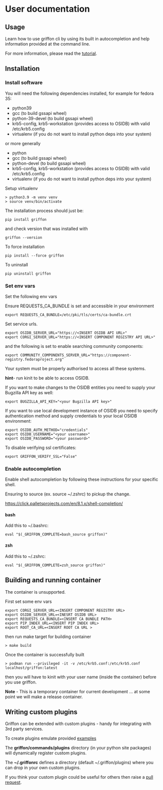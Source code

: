 # User documentation

## Usage

Learn how to use griffon cli by using its built in autocompletion 
and help information provided at the command line.

For more information, please read the [tutorial](tutorial.md). 

## Installation

### Install software

You will need the following dependencies installed, for example for fedora 35:

* python39
* gcc (to build gssapi wheel)
* python-39-devel (to build gssapi wheel)
* krb5-config, krb5-workstation (provides access to OSIDB) with valid /etc/krb5.config
* virtualenv (if you do not want to install python deps into your system)

or more generally

* python
* gcc (to build gssapi wheel)
* python-devel (to build gssapi wheel)
* krb5-config, krb5-workstation (provides access to OSIDB) with valid /etc/krb5.config
* virtualenv (if you do not want to install python deps into your system)

Setup virtualenv
```commandline
> python3.9 -m venv venv
> source venv/bin/activate
```

The installation process should just be:
```commandline
pip install griffon
```
and check version that was installed with
```commandline
griffon --version
```
To force installation
```commandline
pip install --force griffon
```
To uninstall
```commandline
pip uninstall griffon
```

### Set env vars

Set the following env vars

Ensure REQUESTS_CA_BUNDLE is set and accessible in your environment
```commandline
export REQUESTS_CA_BUNDLE=/etc/pki/tls/certs/ca-bundle.crt
```

Set service urls.
```commandline
export OSIDB_SERVER_URL="https://<INSERT OSIDB API URL>"
export CORGI_SERVER_URL="https://<INSERT COMPONENT REGISTRY API URL>"
```

and the following is set to enable searching community components:
```commandline
export COMMUNITY_COMPONENTS_SERVER_URL="https://component-registry.fedoraproject.org"
```

Your system must be properly authorised to access all these systems.

**hint**- run kinit to be able to access OSIDB.

If you want to make changes to the OSIDB entities you need to supply your Bugzilla API key as well:
```commandline
export BUGZILLA_API_KEY="<your Bugzilla API key>"
```

If you want to use local development instance of OSIDB you need to specify authentication method
and supply credentials to your local OSIDB environment:
```commandline
export OSIDB_AUTH_METHOD="credentials"
export OSIDB_USERNAME="<your username>"
export OSIDB_PASSWORD="<your password>"
```

To disable verifying ssl certificates: 
```commandline
export GRIFFON_VERIFY_SSL="False"
```

### Enable autocompletion
Enable shell autocompletion by following these instructions for your specific shell.

Ensuring to source (ex. source ~/.zshrc) to pickup the change. 

https://click.palletsprojects.com/en/8.1.x/shell-completion/

#### bash
Add this to ~/.bashrc:
```commandline
eval "$(_GRIFFON_COMPLETE=bash_source griffon)"
```

#### zsh
Add this to ~/.zshrc:
```commandline
eval "$(_GRIFFON_COMPLETE=zsh_source griffon)"
```


## Building and running container
The container is unsupported.

First set some env vars

```commandline
export CORGI_SERVER_URL=<INSERT COMPONENT REGISTRY URL>
export OSIDB_SERVER_URL=<INESRT OSIDB URL>
export REQUESTS_CA_BUNDLE=<INSERT CA BUNDLE PATH>
export PIP_INDEX_URL=<INSERT PIP INDEX URL>
export ROOT_CA_URL=<INSERT ROOT CA URL >
```
then run make target for building container

```commandline
> make build
```

Once the container is successfully built 

```commandline
> podman run --privileged -it -v /etc/krb5.conf:/etc/krb5.conf localhost/griffon:latest
```
then you will have to kinit with your user name (inside the container) before you use 
griffon.

**Note** - This is a temporary container for current development ... at some point
we will make a release container.

## Writing custom plugins

Griffon can be extended with custom plugins - handy for integrating with 3rd party services.

To create plugins emulate provided [examples](https://github.com/RedHatProductSecurity/griffon/tree/main/griffon/commands/plugins)

The **griffon/commands/plugins** directory (in your python site packages) will dynamically
register custom plugins.

The **~/.griffonrc** defines a directory (default ~/.griffon/plugins) where you can drop in your own custom plugins.

If you think your custom plugin could be useful for others then raise a [pull request](https://github.com/RedHatProductSecurity/griffon/pulls).

